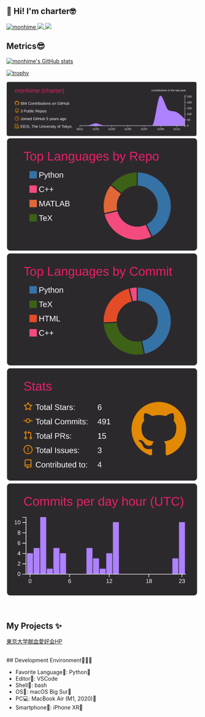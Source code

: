 ## 👋 Hi! I'm charter🤓

<p align="left"> 

  <a href="https://img.shields.io/github/followers/monhime?style=social">
    <img src="https://komarev.com/ghpvc/?username=monhime" alt="monhime" />
  </a>
  <a href="http://twitter.com/derdon0">
    <img height="20" src="https://img.shields.io/twitter/follow/derdon0?label=Twitter&logo=twitter&style=flat" />
  </a>
  <a href="https://github.com/monhime">
    <img height="20" src="https://img.shields.io/github/followers/monhime?label=follow&logo=github&style=flat" />
  </a>
</p>

## Metrics😎

[![monhime's GitHub stats](https://github-readme-stats.vercel.app/api?username=monhime&count_private=true&show_icons=true&theme=radical)](https://github.com/anuraghazra/github-readme-stats)

[![trophy](https://github-profile-trophy.vercel.app/?username=monhime&theme=onedark)](https://github.com/ryo-ma/github-profile-trophy)

[![](https://raw.githubusercontent.com/monhime/monhime/main/profile-summary-card-output/monokai/0-profile-details.svg)](https://github.com/vn7n24fzkq/github-profile-summary-cards)
[![](https://raw.githubusercontent.com/monhime/monhime/main/profile-summary-card-output/monokai/1-repos-per-language.svg)](https://github.com/vn7n24fzkq/github-profile-summary-cards)
[![](https://raw.githubusercontent.com/monhime/monhime/main/profile-summary-card-output/monokai/2-most-commit-language.svg)](https://github.com/vn7n24fzkq/github-profile-summary-cards)
[![](https://raw.githubusercontent.com/monhime/monhime/main/profile-summary-card-output/monokai/3-stats.svg)](https://github.com/vn7n24fzkq/github-profile-summary-cards)
[![](https://raw.githubusercontent.com/monhime/monhime/main/profile-summary-card-output/monokai/4-productive-time.svg)](https://github.com/vn7n24fzkq/github-profile-summary-cards)

<br>

## My Projects ✨

[東京大学献血愛好会HP](https://kenketsuut.github.io/)

<br>
## Development Environment👨🏽‍💻

- Favorite Language💛: Python🐍
- Editor📝: VSCode
- Shell🐚: bash
- OS🧠: macOS Big Sur🍎
- PC💻: MacBook Air (M1, 2020)🍎
- Smartphone📱: iPhone XR🍎